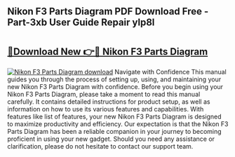 ## Nikon F3 Parts Diagram PDF Download Free - Part-3xb User Guide Repair ylp8l

# <h2><a href="http://dfqj02.blite.top/?on=Nikon+F3+Parts+Diagram">🔗Download New 👉🔴 Nikon F3 Parts Diagram</a></h2>

[![Nikon F3 Parts Diagram download](https://i.imgur.com/lujVjoI.png)](http://dfqj02.blite.top/?on=Nikon+F3+Parts+Diagram)
Navigate with Confidence This manual guides you through the process of setting up, using, and maintaining your new Nikon F3 Parts Diagram with confidence. Before you begin using your Nikon F3 Parts Diagram, please take a moment to read this manual carefully. It contains detailed instructions for product setup, as well as information on how to use its various features and capabilities. With features like list of features, your new Nikon F3 Parts Diagram is designed to maximize productivity and efficiency. Our expectation is that the Nikon F3 Parts Diagram has been a reliable companion in your journey to becoming proficient in using your new gadget. Should you need any assistance or clarification, please do not hesitate to contact our support team.

